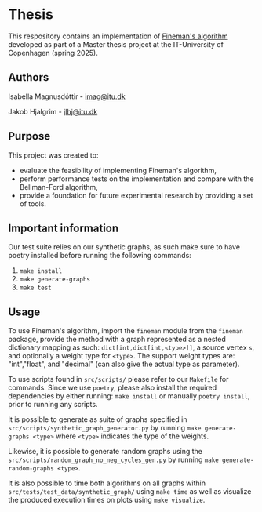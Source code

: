 # Thesis

This respository contains an implementation of [Fineman's algorithm][1] developed as
part of a Master thesis project at the IT-University of Copenhagen (spring 2025).

## Authors
Isabella Magnusdóttir - imag@itu.dk

Jakob Hjalgrim - jlhj@itu.dk

## Purpose
This project was created to:
- evaluate the feasibility of implementing Fineman's algorithm,
- perform performance tests on the implementation and compare with the Bellman-Ford algorithm,
- provide a foundation for future experimental research by providing a set of tools.

## Important information

Our test suite relies on our synthetic graphs, as such make sure to have poetry
installed before running the following commands:

1. `make install`
2. `make generate-graphs`
3. `make test`

## Usage
To use Fineman's algorithm, import the `fineman` module from the `fineman` package,
provide the method with a graph represented as a nested dictionary mapping as such:
`dict[int,dict[int,<type>]]`, a source vertex `s`, and optionally a weight type for
`<type>`.
The support weight types are: "int","float", and "decimal" (can also give the
actual type as parameter).


To use scripts found in `src/scripts/` please refer to our `Makefile` for commands.
Since we use `poetry`, please also install the required dependencies by either running:
`make install` or manually `poetry install`, prior to running any scripts.

It is possible to generate as suite of graphs specified in `src/scripts/synthetic_graph_generator.py`
by running `make generate-graphs <type>` where `<type>` indicates the type of the weights.



Likewise, it is possible to generate random graphs using the `src/scripts/random_graph_no_neg_cycles_gen.py`
by running `make generate-random-graphs <type>`.

It is also possible to time both algorithms on all graphs within `src/tests/test_data/synthetic_graph/`
using `make time` as well as visualize the produced execution times on plots using `make visualize`.

[1]: https://dl.acm.org/doi/abs/10.1145/3618260.3649614
